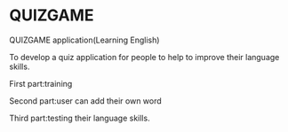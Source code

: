 # QUIZGAME
QUIZGAME application(Learning English)

To develop a quiz application for people to help to improve their language skills.

First part:training

Second part:user can  add their own word

Third part:testing their language skills.


